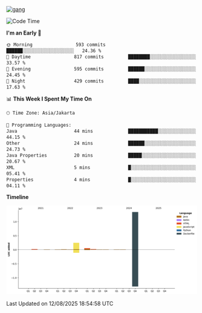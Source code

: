 <!-- [<img src='https://dev.karakun.com/assets/posts/2018-09-16-jc-java-article/3duke_suspects.jpg' alt='java'>](https://github.com/yeahbutstill) -->
[<img src='https://asset-2.tstatic.net/tribunnewswiki/foto/bank/images/Mozart.jpg' alt='gang'>](https://github.com/yeahbutstill)

<!--START_SECTION:waka-->
![Code Time](http://img.shields.io/badge/Code%20Time-3%2C516%20hrs%2038%20mins-blue)

**I'm an Early 🐤** 

```text
🌞 Morning                593 commits         ██████░░░░░░░░░░░░░░░░░░░   24.36 % 
🌆 Daytime                817 commits         ████████░░░░░░░░░░░░░░░░░   33.57 % 
🌃 Evening                595 commits         ██████░░░░░░░░░░░░░░░░░░░   24.45 % 
🌙 Night                  429 commits         ████░░░░░░░░░░░░░░░░░░░░░   17.63 % 
```


📊 **This Week I Spent My Time On** 

```text
🕑︎ Time Zone: Asia/Jakarta

💬 Programming Languages: 
Java                     44 mins             ███████████░░░░░░░░░░░░░░   44.15 % 
Other                    24 mins             ██████░░░░░░░░░░░░░░░░░░░   24.73 % 
Java Properties          20 mins             █████░░░░░░░░░░░░░░░░░░░░   20.67 % 
XML                      5 mins              █░░░░░░░░░░░░░░░░░░░░░░░░   05.41 % 
Properties               4 mins              █░░░░░░░░░░░░░░░░░░░░░░░░   04.11 % 
```

**Timeline**

![Lines of Code chart](https://raw.githubusercontent.com/yeahbutstill/yeahbutstill/main/assets/bar_graph.png)


 Last Updated on 12/08/2025 18:54:58 UTC
<!--END_SECTION:waka-->
